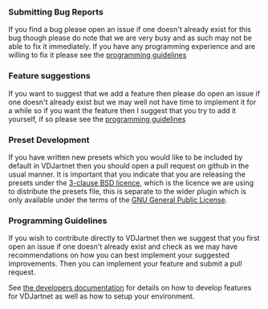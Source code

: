 ### Submitting Bug Reports
If you find a bug please open an issue if one doesn't already exist for this bug though please do note that we are very busy and as such may not be able to fix it immediately. If you have any programming experience and are willing to fix it please see the [programming guidelines](#programming-guidelines)

### Feature suggestions
If you want to suggest that we add a feature then please do open an issue if one doesn't already exist but we may well not have time to implement it for a while so if you want the feature then I suggest that you try to add it yourself, if so please see the [programming guidelines](#programming-guidelines)

### Preset Development
If you have written new presets which you would like to be included by default in VDJartnet then you should open a pull request on github in the usual manner. It is important that you indicate that you are releasing the presets under the [3-clause BSD licence](https://github.com/VDJartnet/VDJartnet/blob/master/COPYING.presets), which is the licence we are using to distribute the presets file, this is separate to the wider plugin which is only available under the terms of the [GNU General Public License](https://github.com/VDJartnet/VDJartnet/blob/master/COPYING).

### Programming Guidelines
If you wish to contribute directly to VDJartnet then we suggest that you first open an issue if one doesn't already exist and check as we may have recommendations on how you can best implement your suggested improvements. Then you can implement your feature and submit a pull request.

See [the developers documentation](developers.html) for details on how to develop features for VDJartnet as well as how to setup your environment.
